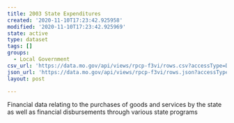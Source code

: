 ```yaml
---
title: 2003 State Expenditures
created: '2020-11-10T17:23:42.925958'
modified: '2020-11-10T17:23:42.925969'
state: active
type: dataset
tags: []
groups:
  - Local Government
csv_url: 'https://data.mo.gov/api/views/rpcp-f3vi/rows.csv?accessType=DOWNLOAD'
json_url: 'https://data.mo.gov/api/views/rpcp-f3vi/rows.json?accessType=DOWNLOAD'
layout: post

---
```

Financial data relating to the purchases of goods and services by the state as well as financial disbursements through various state programs
